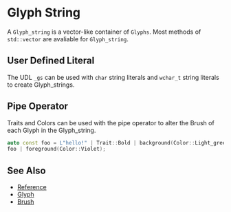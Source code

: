 # Glyph String

A `Glyph_string` is a vector-like container of `Glyphs`. Most methods of
`std::vector` are avaliable for `Glyph_string`.

## User Defined Literal

The UDL `_gs` can be used with `char` string literals and `wchar_t` string
literals to create Glyph_strings.

## Pipe Operator

Traits and Colors can be used with the pipe operator to alter the Brush of each
Glyph in the Glyph_string.

```cpp
auto const foo = L"hello!" | Trait::Bold | background(Color::Light_green);
foo | foreground(Color::Violet);
```

## See Also

- [Reference](https://a-n-t-h-o-n-y.github.io/CPPurses/classcppurses_1_1Glyph__string.html)
- [Glyph](glyph.md)
- [Brush](brush.md)
